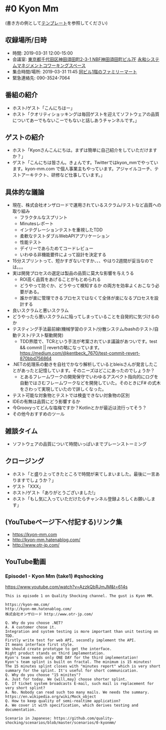 # #0 Kyon Mm

(書き方の例として[テンプレート](../../template/README.md)を参照してください)

## 収録場所/日時

* 時間: 2019-03-31 12:00-15:00
* 会議室: [東京都千代田区神田須田町2-3-1 NBF神田須田町ビル7F](https://goo.gl/maps/8R75fjgvfrG2) [永和システムマネジメントコワーキングスペース](https://www.esm.co.jp/coworking/)
* 集合時間/場所: 2019-03-31 11:45 [同ビル1階のファミリーマート](https://goo.gl/maps/cGdWDkz1h372)
* 緊急連絡先: 090-3524-7064

## 番組の紹介

* ホスト/ゲスト「こんにちはー」
* ホスト「クオリティショッキングは毎回ゲストを迎えてソフトウェアの品質についてあーでもないこーでもないと話しあうチャンネルです。」

## ゲストの紹介

* ホスト「Kyonさんこんにちは。まずは簡単に自己紹介をしていただけますか？」
* ゲスト「こんにちは皆さん。きょんです。Twitterではkyon_mmでやっています。kyon-mm.com で個人事業主もやっています。アジャイルコーチ、テストアーキテクト、研修など仕事しています。」

## 具体的な議論

* 現在、株式会社オンザロードで運用されているスクラム/テストなど品質への取り組み
  * フラクタルなスプリント
  * Minutesレポート
  * インテグレーションテストを重視したTDD
  * 柔軟なテストダブルWebAPIアプリケーション
  * 性能テスト
  * デイリーであらためてコードレビュー
  * いわゆる非機能要件によって設計を決定する
* 15分スプリントって、短かすぎないですか、、、やはり2週間が妥当なのでは。。。
* 実は開発プロセスの選定は製品の品質に莫大な影響を与えうる
  * ROI高く品質をあげることがもとめられる
  * どうやって防ぐか、どうやって検知するか の両方を効率よくおこなう必要がある。
  * 誰かが楽に管理できるプロセスではなくて全体が楽になるプロセスを設計する
* 良いスクラムと悪いスクラム
* どうやったら悪いスクラムに陥ってしまっていることを自発的に気づけるのか
* テスティング手法最前線(機械学習のテスト/分散システム/bashのテスト/自動テスト/テスト駆動開発)
  * TDD界隈で、TCRという手法が考案されていま議論があついです。test && commit || revertの略になっています。https://medium.com/@kentbeck_7670/test-commit-revert-870bbd756864
* .NETの処理系の動きを自社でかなり解析しているとbleisさんが発言したことがあったと記憶しています。そのニーズはどこにあったのでしょうか？
  * とあるフレームワークの開発保守でいわゆるアスペクト指向的にログを自動ではさむフレームワークなどを開発していた。そのときにF# の式木をさわって実現していたので詳しくなった。
* テスト可能な対象物とテストでは検査できない対象物の区別
* IDEの有無は品質にどう影響するか
* 今Groovyってどんな塩梅ですか？Kotlinとかが最近は流行ってそう？
* その他今おすすめのツール

## 雑談タイム

* ソフトウェアの品質について時間いっぱいまでブレーンストーミング

## クロージング

* ホスト「と盛り上ってきたところで時間が来てしまいました。最後に一言ありますでしょうか？」
* ゲスト「XXX」
* ホスト/ゲスト「ありがとうございました!」
* ホスト「もし気に入っていただけたらチャンネル登録よろしくお願いします」

## (YouTubeページ下へ付記する)リンク集

* https://kyon-mm.com
* http://kyon-mm.hatenablog.com/
* http://www.otr-jp.com/

## YouTube動画

### Episode1 - Kyon Mm (take1) #qshocking

https://www.youtube.com/watch?v=AzzkQbRJmJM&t=614s

```
This is episode 1 on Quality Shocking channel. The gust is Kyon MM.

https://kyon-mm.com/
http://kyon-mm.hatenablog.com/
株式会社オンザロード http://www.otr-jp.com/

Q. Why do you choose .NET?
A. A customer chose it.
Integration and system testing is more important than unit testing on TDD.
Firstly write test for web API, secondly implement the API.
It means interface first style.
We should create prototype to get the interface.
Right product stands on third implementation.
Kyon's team needs only ONE DAY for the third implementation!
Kyon's team splint is built on fractal. The minimum is 15 minutes!
The 15 minutes splint closes with "minutes report" which is very short summary for the splint. It's useful for short communication.
Q. Why do you choose "15 minites"?
A. Just for today. We {will,may} choose shorter splint.
Q. If ticket system broadcasts E-mail, such mail is replacement for very short splint?
A. No. Nobody can read such too many mails. We needs the summary.
https://en.wikipedia.org/wiki/Mock_object
Q. How to keep quality of semi-realtime application?
A. We cover it with specification, which derives testing and documentation.

Scenario in Japanese: https://github.com/quality-shocking/scenarios/blob/master/scenarios/0-kyonmm/
```
